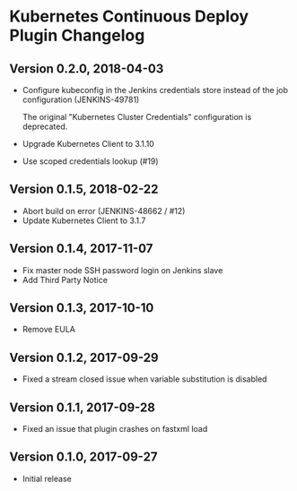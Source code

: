 # Kubernetes Continuous Deploy Plugin Changelog

## Version 0.2.0, 2018-04-03
* Configure kubeconfig in the Jenkins credentials store instead of the job configuration (JENKINS-49781)

   The original "Kubernetes Cluster Credentials" configuration is deprecated.
* Upgrade Kubernetes Client to 3.1.10
* Use scoped credentials lookup (#19)

## Version 0.1.5, 2018-02-22
* Abort build on error (JENKINS-48662 / #12)
* Update Kubernetes Client to 3.1.7

## Version 0.1.4, 2017-11-07
* Fix master node SSH password login on Jenkins slave
* Add Third Party Notice

## Version 0.1.3, 2017-10-10
* Remove EULA

## Version 0.1.2, 2017-09-29
* Fixed a stream closed issue when variable substitution is disabled

## Version 0.1.1, 2017-09-28
* Fixed an issue that plugin crashes on fastxml load

## Version 0.1.0, 2017-09-27
* Initial release
